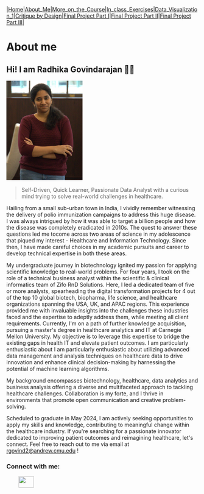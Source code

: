 |[Home](https://radhikag1604.github.io/Telling_Stories_With_Data/)|[About_Me](https://radhikag1604.github.io/Telling_Stories_With_Data/About_Me.html)|[More_on_the_Course](https://radhikag1604.github.io/Telling_Stories_With_Data/More_on_the_Course.html)|[In_class_Exercises](https://radhikag1604.github.io/Telling_Stories_With_Data/In_class_Exercises.html)|[Data_Visualization_1](https://radhikag1604.github.io/Telling_Stories_With_Data/Data_Visualization_1.html)|[Critique by Design](https://radhikag1604.github.io/Telling_Stories_With_Data/critique-by-design.html)|[Final Project Part I](https://radhikag1604.github.io/Telling_Stories_With_Data/final-project-part-one.html)|[Final Project Part II](https://radhikag1604.github.io/Telling_Stories_With_Data/final-project-part-two.html)|[Final Project Part III](https://radhikag1604.github.io/Telling_Stories_With_Data/final-project-part-three.html)|

# About me

## Hi! I am Radhika Govindarajan 🙂👋

<img src="MyPicture.jpg" width="200"/>

> Self-Driven, Quick Learner, Passionate Data Analyst with a curious mind trying to solve real-world challenges in healthcare.

Hailing from a small sub-urban town in India, I vividly remember witnessing the delivery of polio  immunization campaigns to address this huge disease. I was always intrigued by how it was able to target a billion people and how the disease was completely eradicated in 2010s. The quest to answer 
these questions led me tocome across two areas of science in my adolescence that piqued my interest - Healthcare and Information Technology. Since then, I have made careful choices in my academic pursuits and career to develop technical expertise in both these areas.                          

My undergraduate journey in biotechnology ignited my passion for applying scientific knowledge to real-world problems. For four years, I took on the role of a technical business analyst within the scientific & clinical informatics team of Zifo RnD Solutions. Here, I led a dedicated team of five or more analysts, spearheading the digital transformation projects for 4 out of the top 10 global biotech, biopharma, life science, and healthcare organizations spanning the USA, UK, and APAC regions. This experience provided me with invaluable insights into the challenges these industries faced and the expertise to adeptly address them, while meeting all client requirements. Currently, I'm on a path of further knowledge acquisition, pursuing a master's degree in healthcare analytics and IT at Carnegie Mellon University. My objective is to leverage this expertise to bridge the existing gaps in health IT and elevate patient outcomes. I am particularly enthusiastic about I am particularly enthusiastic about utilizing advanced data management and analysis techniques on healthcare data to drive innovation and enhance clinical decision-making by harnessing the potential of machine learning algorithms.

My background encompasses biotechnology, healthcare, data analytics and business analysis offering a diverse and multifaceted approach to tackling healthcare challenges. Collaboration is my forte, and I thrive in environments that promote open communication and creative problem-solving.

Scheduled to graduate in May 2024, I am actively seeking opportunities to apply my skills and knowledge, contributing to meaningful change within the healthcare industry. If you're searching for a passionate innovator dedicated to improving patient outcomes and reimagining healthcare, let's connect. Feel free to reach out to me via email at rgovind2@andrew.cmu.edu !

<h3 align="left">Connect with me:</h3>
<p style="margin-left: 2rem;">
  <span height="30" width="40"></span>
<a href="https://www.linkedin.com/in/radhika-govindarajan" target="blank"><img align="center" src="https://github.com/RadhikaG1604/Telling_Stories_With_Data/blob/main/Logo_LinkedIn.png" height="30" width="40" /></a>
</p>
